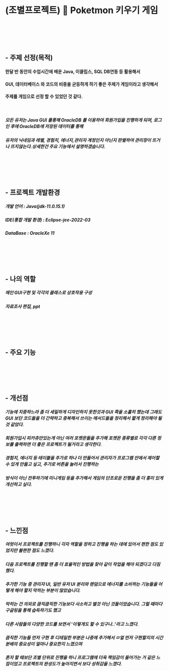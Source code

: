 
# (조별프로젝트) :speech_balloon: Poketmon 키우기 게임

<br>
<br>
<br>
<br>

## - 주제 선정(목적)

#### 한달 반 동안의 수업시간에 배운 Java, 이클립스, SQL DB연동 등 활용해서 
#### GUI, 데이터베이스 와 코드의 비중을 균등하게 하기 좋은 주제가 게임이라고 생각해서
#### 주제를 게임으로 선정 할 수 있었던 것 같다.

<br>

##### 모든 유저는 Java GUI 를통해 OracleDB 를 이용하여 회원가입을 진행하게 되며, 로그인 후에 OracleDB에 저장된 데이터를 통해
##### 유저의 닉네임과 레벨, 경험치, 에너지,관리자 계정인지 아닌지 판별하여 관리창이 뜨거나 뜨지않는다.상세한건 주요 기능에서 설명하겠습니다.

<br>
<br>
<br>
<br>

## - 프로젝트 개발환경
##### 개발 언어 : Java(jdk-11.0.15.1)
##### IDE(통합 개발 환경)  : Eclipse-jee-2022-03
##### DataBase : OracleXe 11

<br>
<br>
<br>
<br>

## - 나의 역할
##### 메인 GUI구현 및 각각의 클래스로 상호작용 구성
##### 자료조사 편집, ppt


<br>
<br>
<br>
<br>

## - 주요 기능

<br>
<br>
<br>
<br>

## - 개선점
##### 기능에 치중하느라 좀 더 세밀하게 디자인하지 못한것과 GUI 쪽을 소홀히 했는데 그래도 GUI 보단 코드들을 더 간략하고 중복해서 쓰이는 메서드들을 정리해서 짧게 정리해야 될 것 같았다.
##### 회원가입시 피카츄만있는게 아닌 여러 포켓몬들을 추가해 포켓몬 종류별로 각각 다른 정보를 출력하면 더 좋은 프로젝트가 될거라고 생각한다.
##### 경험치, 에너지 등 테이블을 추가로 하나 더 만들어서 관리자가 프로그램 안에서 제어할 수 있게 만들고 싶고, 추가로 버튼을 눌러서 진행하는
##### 방식이 아닌 전투하기에 미니게임 등을 추가해서 게임의 단조로운 진행을 좀 더 흥미 있게 개선하고 싶다.

<br>
<br>
<br>
<br>

## - 느낀점
##### 여럿이서 프로젝트를 진행하니 각자 역할을 정하고 진행을 하는 데에 있어서 편한 점도 있었지만 불편한 점도 느꼈다.
##### 다음 프로젝트를 진행할 땐 좀 더 효율적인 방법을 찾아 같이 작업을 해야 되겠다고 다짐했다.
##### 추가한 기능 중 관리자 UI, 일반 유저 UI 분리와 랜덤으로 에너지를 소비하는 기능들을 어떻게 해야 할지 막히는 부분이 많았습니다.
##### 막히는 건 의외로 큼직큼직한 기능보다 사소하고 별것 아닌 것들이었습니다. 그럴 때마다 구글링을 통해 습득하기도 했고
##### 다른 사람들의 다양한 코드를 보면서 '이렇게도 할 수 있구나..'라고 느꼈다.
##### 큼직한 기능들 먼저 구현 후 디테일한 부분은 나중에 추가해서 ㅁ얼 먼저 구현할지의 시간분배의 중요성이 얼마나 중요한지 느꼈으며
##### 혼자 할 때보단 조별 단위로 진행을 하니 프로그램에 더욱 책임감이 들어가는 거 같은 느낌이었고 프로젝트의 완성도가 높아지면서 보다 성취감을 느꼈다.



